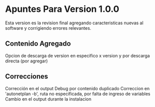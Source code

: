 # Apuntes Para Version 1.0.0

Esta version es la revision final agregando caracteristicas nuevas al software y corrigiendo errores relevantes.

## Contenido Agregado
Opcion de descarga de version en especifico x version y por descarga directa (por agregar)

## Correcciones
Corrección en el output Debug por contenido duplicado
Correccion en 'autonetplan -b', ruta no especificada, por falta de ingreso de variables
Cambio en el output durante la instalacion